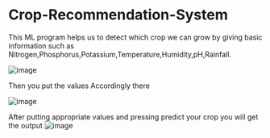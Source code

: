 # Crop-Recommendation-System
This ML program helps us to detect  which crop we can grow by giving basic information such as Nitrogen,Phosphorus,Potassium,Temperature,Humidity,pH,Rainfall.

![image](https://github.com/Sanjana872/Crop-Recommendation-System/assets/97362658/0666fc1b-c1b0-4870-9be2-be741c35dfa3)

Then you put the values Accordingly there

![image](https://github.com/Sanjana872/Crop-Recommendation-System/assets/97362658/43aade50-0b17-4dcb-babc-379f0fb0110e)

After putting appropriate values and pressing predict your crop you will get the output
![image](https://github.com/Sanjana872/Crop-Recommendation-System/assets/97362658/63c57da9-25dd-4137-950f-acd9d215f0e3)

